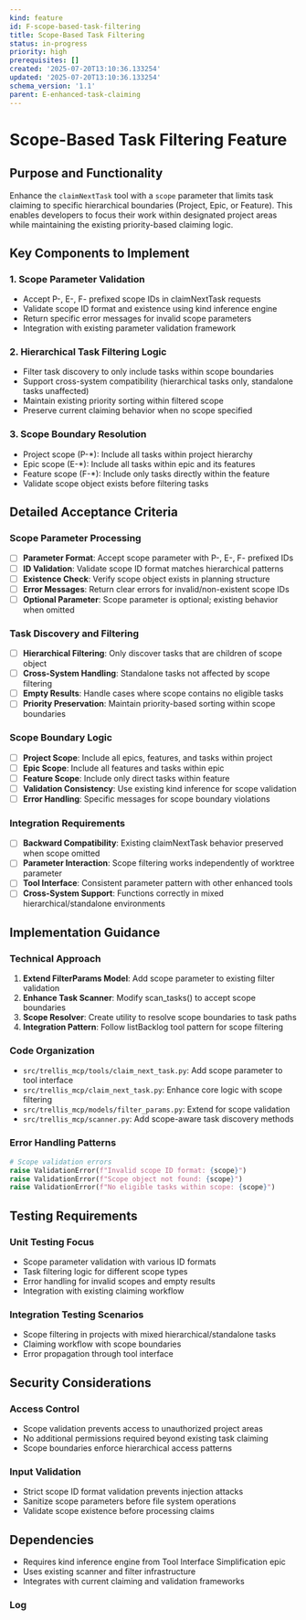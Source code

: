 ```yaml
---
kind: feature
id: F-scope-based-task-filtering
title: Scope-Based Task Filtering
status: in-progress
priority: high
prerequisites: []
created: '2025-07-20T13:10:36.133254'
updated: '2025-07-20T13:10:36.133254'
schema_version: '1.1'
parent: E-enhanced-task-claiming
---
```

# Scope-Based Task Filtering Feature

## Purpose and Functionality

Enhance the `claimNextTask` tool with a `scope` parameter that limits task claiming to specific hierarchical boundaries (Project, Epic, or Feature). This enables developers to focus their work within designated project areas while maintaining the existing priority-based claiming logic.

## Key Components to Implement

### 1. Scope Parameter Validation
- Accept P-, E-, F- prefixed scope IDs in claimNextTask requests
- Validate scope ID format and existence using kind inference engine
- Return specific error messages for invalid scope parameters
- Integration with existing parameter validation framework

### 2. Hierarchical Task Filtering Logic
- Filter task discovery to only include tasks within scope boundaries
- Support cross-system compatibility (hierarchical tasks only, standalone tasks unaffected)
- Maintain existing priority sorting within filtered scope
- Preserve current claiming behavior when no scope specified

### 3. Scope Boundary Resolution
- Project scope (P-*): Include all tasks within project hierarchy
- Epic scope (E-*): Include all tasks within epic and its features
- Feature scope (F-*): Include only tasks directly within the feature
- Validate scope object exists before filtering tasks

## Detailed Acceptance Criteria

### Scope Parameter Processing
- [ ] **Parameter Format**: Accept scope parameter with P-, E-, F- prefixed IDs
- [ ] **ID Validation**: Validate scope ID format matches hierarchical patterns
- [ ] **Existence Check**: Verify scope object exists in planning structure
- [ ] **Error Messages**: Return clear errors for invalid/non-existent scope IDs
- [ ] **Optional Parameter**: Scope parameter is optional; existing behavior when omitted

### Task Discovery and Filtering
- [ ] **Hierarchical Filtering**: Only discover tasks that are children of scope object
- [ ] **Cross-System Handling**: Standalone tasks not affected by scope filtering
- [ ] **Empty Results**: Handle cases where scope contains no eligible tasks
- [ ] **Priority Preservation**: Maintain priority-based sorting within scope boundaries

### Scope Boundary Logic
- [ ] **Project Scope**: Include all epics, features, and tasks within project
- [ ] **Epic Scope**: Include all features and tasks within epic
- [ ] **Feature Scope**: Include only direct tasks within feature
- [ ] **Validation Consistency**: Use existing kind inference for scope validation
- [ ] **Error Handling**: Specific messages for scope boundary violations

### Integration Requirements
- [ ] **Backward Compatibility**: Existing claimNextTask behavior preserved when scope omitted
- [ ] **Parameter Interaction**: Scope filtering works independently of worktree parameter
- [ ] **Tool Interface**: Consistent parameter pattern with other enhanced tools
- [ ] **Cross-System Support**: Functions correctly in mixed hierarchical/standalone environments

## Implementation Guidance

### Technical Approach
1. **Extend FilterParams Model**: Add scope parameter to existing filter validation
2. **Enhance Task Scanner**: Modify scan_tasks() to accept scope boundaries
3. **Scope Resolver**: Create utility to resolve scope boundaries to task paths
4. **Integration Pattern**: Follow listBacklog tool pattern for scope filtering

### Code Organization
- `src/trellis_mcp/tools/claim_next_task.py`: Add scope parameter to tool interface
- `src/trellis_mcp/claim_next_task.py`: Enhance core logic with scope filtering
- `src/trellis_mcp/models/filter_params.py`: Extend for scope validation
- `src/trellis_mcp/scanner.py`: Add scope-aware task discovery methods

### Error Handling Patterns
```python
# Scope validation errors
raise ValidationError(f"Invalid scope ID format: {scope}")
raise ValidationError(f"Scope object not found: {scope}")
raise ValidationError(f"No eligible tasks within scope: {scope}")
```

## Testing Requirements

### Unit Testing Focus
- Scope parameter validation with various ID formats
- Task filtering logic for different scope types
- Error handling for invalid scopes and empty results
- Integration with existing claiming workflow

### Integration Testing Scenarios
- Scope filtering in projects with mixed hierarchical/standalone tasks
- Claiming workflow with scope boundaries
- Error propagation through tool interface

## Security Considerations

### Access Control
- Scope validation prevents access to unauthorized project areas
- No additional permissions required beyond existing task claiming
- Scope boundaries enforce hierarchical access patterns

### Input Validation
- Strict scope ID format validation prevents injection attacks
- Sanitize scope parameters before file system operations
- Validate scope existence before processing claims

## Dependencies
- Requires kind inference engine from Tool Interface Simplification epic
- Uses existing scanner and filter infrastructure
- Integrates with current claiming and validation frameworks

### Log

